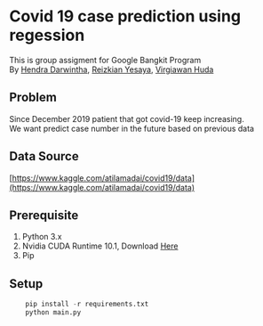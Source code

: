 # Covid 19 case prediction using regession

This is group assigment for Google Bangkit Program  
By [Hendra Darwintha](https://github.com/hendradarwin), [Reizkian Yesaya](https://github.com/reizkian), [Virgiawan Huda](https://github.com/virgiawan)  

## Problem

Since December 2019 patient that got covid-19 keep increasing.  
We want predict case number in the future based on previous data

## Data Source

[https://www.kaggle.com/atilamadai/covid19/data](https://www.kaggle.com/atilamadai/covid19/data)


## Prerequisite

1. Python 3.x
2. Nvidia CUDA Runtime 10.1, Download [Here](https://developer.nvidia.com/cuda-10.1-download-archive-base)
3. Pip


## Setup

```python
    pip install -r requirements.txt
    python main.py
```